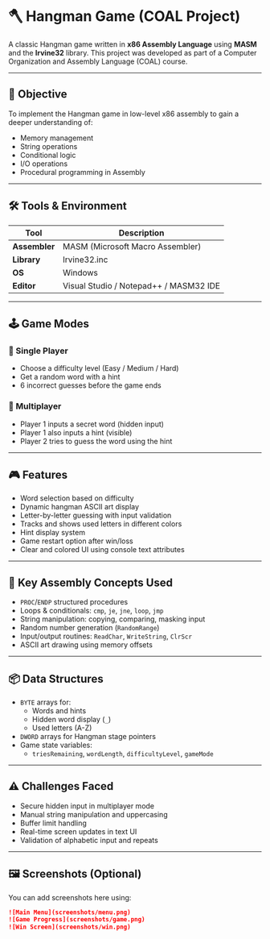 # 🪓 Hangman Game (COAL Project)

A classic Hangman game written in **x86 Assembly Language** using **MASM** and the **Irvine32** library. This project was developed as part of a Computer Organization and Assembly Language (COAL) course.

---

## 🎯 Objective

To implement the Hangman game in low-level x86 assembly to gain a deeper understanding of:

- Memory management
- String operations
- Conditional logic
- I/O operations
- Procedural programming in Assembly

---

## 🛠️ Tools & Environment

| Tool           | Description                                 |
|----------------|---------------------------------------------|
| **Assembler**  | MASM (Microsoft Macro Assembler)            |
| **Library**    | Irvine32.inc                                |
| **OS**         | Windows                                     |
| **Editor**     | Visual Studio / Notepad++ / MASM32 IDE      |

---

## 🕹️ Game Modes

### 🔹 Single Player
- Choose a difficulty level (Easy / Medium / Hard)
- Get a random word with a hint
- 6 incorrect guesses before the game ends

### 🔸 Multiplayer
- Player 1 inputs a secret word (hidden input)
- Player 1 also inputs a hint (visible)
- Player 2 tries to guess the word using the hint

---

## 🎮 Features

- Word selection based on difficulty
- Dynamic hangman ASCII art display
- Letter-by-letter guessing with input validation
- Tracks and shows used letters in different colors
- Hint display system
- Game restart option after win/loss
- Clear and colored UI using console text attributes

---

## 🧠 Key Assembly Concepts Used

- `PROC`/`ENDP` structured procedures
- Loops & conditionals: `cmp`, `je`, `jne`, `loop`, `jmp`
- String manipulation: copying, comparing, masking input
- Random number generation (`RandomRange`)
- Input/output routines: `ReadChar`, `WriteString`, `ClrScr`
- ASCII art drawing using memory offsets

---

## 📦 Data Structures

- `BYTE` arrays for:
  - Words and hints
  - Hidden word display (`_`)
  - Used letters (A-Z)
- `DWORD` arrays for Hangman stage pointers
- Game state variables:
  - `triesRemaining`, `wordLength`, `difficultyLevel`, `gameMode`

---

## ⚠️ Challenges Faced

- Secure hidden input in multiplayer mode
- Manual string manipulation and uppercasing
- Buffer limit handling
- Real-time screen updates in text UI
- Validation of alphabetic input and repeats

---

## 🖼️ Screenshots (Optional)

You can add screenshots here using:

```markdown
![Main Menu](screenshots/menu.png)
![Game Progress](screenshots/game.png)
![Win Screen](screenshots/win.png)

